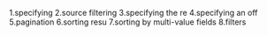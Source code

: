 1.specifying
2.source filtering
3.specifying the re
4.specifying an off
5.pagination
6.sorting resu
7.sorting by multi-value fields
8.filters
